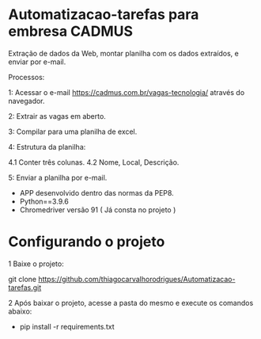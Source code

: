 # Automatizacao-tarefas para embresa CADMUS
Extração de dados da Web, montar planilha com os dados extraídos, e enviar por e-mail.

Processos:

1: Acessar o e-mail https://cadmus.com.br/vagas-tecnologia/ através do navegador.

2: Extrair as vagas em aberto.

3: Compilar para uma planilha de excel.

4: Estrutura da planilha:

4.1 Conter três colunas.
4.2 Nome, Local, Descrição.

5: Enviar a planilha por e-mail. 
 

* APP desenvolvido dentro das normas da PEP8.
* Python==3.9.6
* Chromedriver versão 91 ( Já consta no projeto )

# Configurando o projeto

1 Baixe o projeto:

git clone https://github.com/thiagocarvalhorodrigues/Automatizacao-tarefas.git

2 Após baixar o projeto, acesse a pasta do mesmo e execute os comandos abaixo:
* pip install -r requirements.txt
